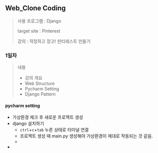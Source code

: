 ## Web_Clone Coding

>사용 프로그램 : Django
>
>target site : Pinterest
>
>강의 : 작정하고 장고! 핀터레스트 만들기



### 1일차

> 내용
>
> - 강의 개요 
> - Web Structure
> - Pycharm Setting
> - Django Pattern

#### pycharm setting

- 가상환경 체크 후 새로운 프로젝트 생성
- django 설치하기
  - `ctrl`+`c`+`tab` 누른 상태로 터미널 연결
  - 프로젝트 생성 때 main.py 생성해야 가상환경이 제대로 작동되는 것 같음.
  - 
- 